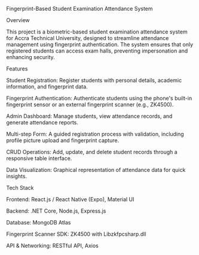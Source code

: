 Fingerprint-Based Student Examination Attendance System

Overview

This project is a biometric-based student examination attendance system for Accra Technical University, designed to streamline attendance management using fingerprint authentication. The system ensures that only registered students can access exam halls, preventing impersonation and enhancing security.

Features

Student Registration: Register students with personal details, academic information, and fingerprint data.

Fingerprint Authentication: Authenticate students using the phone's built-in fingerprint sensor or an external fingerprint scanner (e.g., ZK4500).

Admin Dashboard: Manage students, view attendance records, and generate attendance reports.

Multi-step Form: A guided registration process with validation, including profile picture upload and fingerprint capture.

CRUD Operations: Add, update, and delete student records through a responsive table interface.

Data Visualization: Graphical representation of attendance data for quick insights.

Tech Stack

Frontend: React.js / React Native (Expo), Material UI

Backend: .NET Core, Node.js, Express.js

Database: MongoDB Atlas

Fingerprint Scanner SDK: ZK4500 with Libzkfpcsharp.dll

API & Networking: RESTful API, Axios


